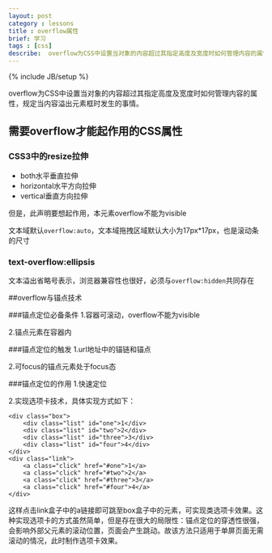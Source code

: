 ```yaml
---
layout: post
category : lessons
title : overflow属性
brief: 学习
tags : [css]
describe:  overflow为CSS中设置当对象的内容超过其指定高度及宽度时如何管理内容的属性，规定当内容溢出元素框时发生的事情。
---
```

{% include JB/setup %}

overflow为CSS中设置当对象的内容超过其指定高度及宽度时如何管理内容的属性，规定当内容溢出元素框时发生的事情。

## 需要overflow才能起作用的CSS属性

### CSS3中的resize拉伸
* both水平垂直拉伸
* horizontal水平方向拉伸
* vertical垂直方向拉伸

但是，此声明要想起作用，本元素overflow不能为visible

文本域默认`overflow:auto`，文本域拖拽区域默认大小为17px*17px，也是滚动条的尺寸

### text-overflow:ellipsis  
文本溢出省略号表示，浏览器兼容性也很好，必须与`overflow:hidden`共同存在


##overflow与锚点技术

###锚点定位必备条件
1.容器可滚动，overflow不能为visible

2.锚点元素在容器内

###锚点定位的触发
1.url地址中的锚链和锚点

2.可focus的锚点元素处于focus态

###锚点定位的作用
1.快速定位

2.实现选项卡技术，具体实现方式如下：

	<div class="box">
		<div class="list" id="one">1</div>
		<div class="list" id="two">2</div>
		<div class="list" id="three">3</div>
		<div class="list" id="four">4</div>
	</div>
	<div class="link">
		<a class="click" href="#one">1</a>
		<a class="click" href="#two">2</a>
		<a class="click" href="#three">3</a>
		<a class="click" href="#four">4</a>
	</div>
	
这样点击link盒子中的a链接即可跳至box盒子中的元素，可实现类选项卡效果。这种实现选项卡的方式虽然简单，但是存在很大的局限性：锚点定位的穿透性很强，会影响外部父元素的滚动位置，页面会产生跳动。故该方法只适用于单屏页面无需滚动的情况，此时制作选项卡效果。


